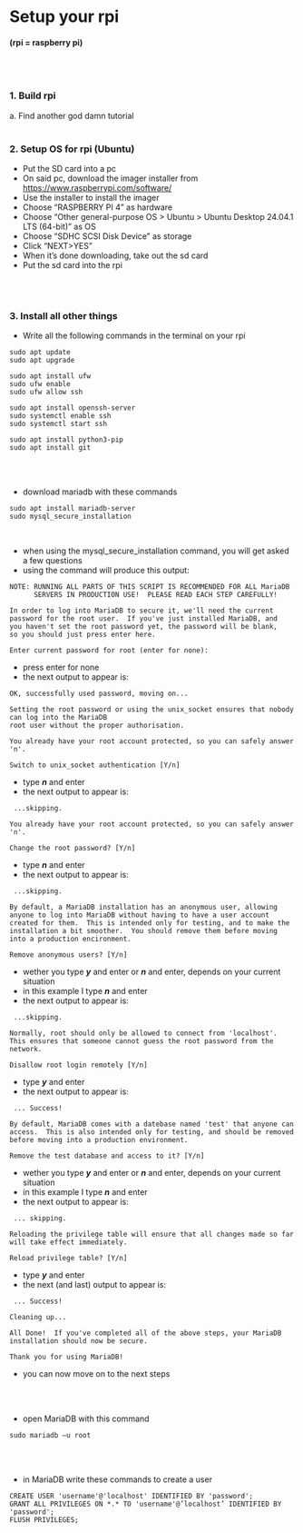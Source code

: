 # Setup your rpi <br>
#### (rpi = raspberry pi)
<br>
<br>


### 1. Build rpi <br>
a.	Find another god damn tutorial  <br>
<br>

### 2. Setup OS for rpi (Ubuntu)  <br>
-	Put the SD card into a pc  <br>
-	On said pc, download the imager installer from https://www.raspberrypi.com/software/  <br>
-	Use the installer to install the imager  <br>
-	Choose “RASPBERRY PI 4” as hardware  <br>
-	Choose “Other general-purpose OS > Ubuntu > Ubuntu Desktop 24.04.1 LTS  (64-bit)” as OS  <br>
-	Choose “SDHC SCSI Disk Device” as storage  <br>
-	Click “NEXT>YES”  <br>
-	When it’s done downloading, take out the sd card  <br>
-	Put the sd card into the rpi  <br>
<br>
<br>

### 3. Install all other things  <br>
-	Write all the following commands in the terminal on your rpi 

```
sudo apt update
sudo apt upgrade

sudo apt install ufw
sudo ufw enable
sudo ufw allow ssh

sudo apt install openssh-server
sudo systemctl enable ssh
sudo systemctl start ssh

sudo apt install python3-pip
sudo apt install git

```

<br>
<br>

- download mariadb with these commands

```
sudo apt install mariadb-server
sudo mysql_secure_installation
```

<br>

- when using the mysql_secure_installation command, you will get asked a few questions
- using the command will produce this output:

```
NOTE: RUNNING ALL PARTS OF THIS SCRIPT IS RECOMMENDED FOR ALL MariaDB
      SERVERS IN PRODUCTION USE!  PLEASE READ EACH STEP CAREFULLY!

In order to log into MariaDB to secure it, we'll need the current
password for the root user.  If you've just installed MariaDB, and
you haven't set the root password yet, the password will be blank,
so you should just press enter here.

Enter current password for root (enter for none):
```
- press enter for none
- the next output to appear is:

```
OK, successfully used password, moving on...

Setting the root password or using the unix_socket ensures that nobody can log into the MariaDB
root user without the proper authorisation.

You already have your root account protected, so you can safely answer 'n'.

Switch to unix_socket authentication [Y/n]
```
- type ***n*** and enter
- the next output to appear is:
```
 ...skipping.

You already have your root account protected, so you can safely answer 'n'.

Change the root password? [Y/n]
```
- type ***n*** and enter
- the next output to appear is:
```
 ...skipping.

By default, a MariaDB installation has an anonymous user, allowing anyone to log into MariaDB without having to have a user account created for them.  This is intended only for testing, and to make the installation a bit smoother.  You should remove them before moving into a production encironment.

Remove anonymous users? [Y/n] 
```
- wether you type ***y*** and enter or ***n*** and enter, depends on your current situation
- in this example I type ***n*** and enter
- the next output to appear is:
```
 ...skipping.

Normally, root should only be allowed to connect from 'localhost'.  This ensures that someone cannot guess the root password from the network.

Disallow root login remotely [Y/n]
```
- type ***y*** and enter
- the next output to appear is:
```
 ... Success!

By default, MariaDB comes with a datebase named 'test' that anyone can access.  This is also intended only for testing, and should be removed before moving into a production environment.

Remove the test database and access to it? [Y/n] 
```
- wether you type ***y*** and enter or ***n*** and enter, depends on your current situation
- in this example I type ***n*** and enter
- the next output to appear is:
```
 ... skipping.

Reloading the privilege table will ensure that all changes made so far will take effect immediately.

Reload privilege table? [Y/n] 
```
- type ***y*** and enter
- the next (and last) output to appear is:
```
 ... Success!

Cleaning up...

All Done!  If you've completed all of the above steps, your MariaDB installation should now be secure.

Thank you for using MariaDB!
```
- you can now move on to the next steps

<br>
<br>

- open MariaDB with this command 

```
sudo mariadb –u root
```


<br>
<br>

-   in MariaDB write these commands to create a user 

```
CREATE USER 'username'@'localhost' IDENTIFIED BY 'password';
GRANT ALL PRIVILEGES ON *.* TO 'username'@’localhost’ IDENTIFIED BY 'password';
FLUSH PRIVILEGES;
```